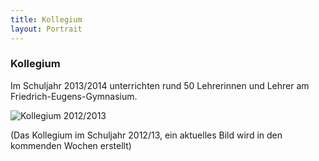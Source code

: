 ```yaml
---
title: Kollegium
layout: Portrait
---
```


<h3>
  Kollegium
</h3>
<p>
  Im Schuljahr 2013/2014 unterrichten rund 50 Lehrerinnen und Lehrer am Friedrich-Eugens-Gymnasium.
</p>
<img src="http://www.feg-stuttgart.de/bilder/k12.jpg" alt="Kollegium 2012/2013">
<br>
<p>
  (Das Kollegium im Schuljahr 2012/13, ein aktuelles Bild wird in den kommenden Wochen erstellt)
</p>
